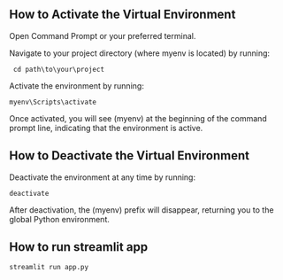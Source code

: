 ## How to Activate the Virtual Environment
Open Command Prompt or your preferred terminal.

Navigate to your project directory (where myenv is located) by running:

```
 cd path\to\your\project
```

Activate the environment by running:

```
myenv\Scripts\activate 
```

Once activated, you will see (myenv) at the beginning of the command prompt line, indicating that the environment is active.

## How to Deactivate the Virtual Environment
Deactivate the environment at any time by running:

```
deactivate
```
After deactivation, the (myenv) prefix will disappear, returning you to the global Python environment.

## How to run streamlit app

``` 
streamlit run app.py 
```